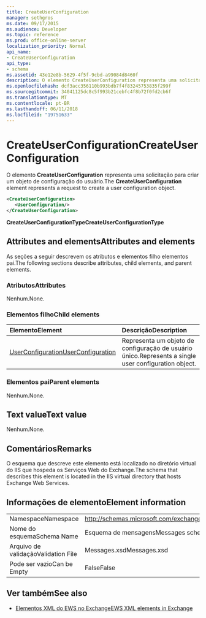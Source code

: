 ```yaml
---
title: CreateUserConfiguration
manager: sethgros
ms.date: 09/17/2015
ms.audience: Developer
ms.topic: reference
ms.prod: office-online-server
localization_priority: Normal
api_name:
- CreateUserConfiguration
api_type:
- schema
ms.assetid: 43e12e8b-5629-4f5f-9cbd-a99084d8460f
description: O elemento CreateUserConfiguration representa uma solicitação para criar um objeto de configuração do usuário.
ms.openlocfilehash: dcf3acc356110b993bdb7f4f83245753835f299f
ms.sourcegitcommit: 34041125dc8c5f993b21cebfc4f8b72f0fd2cb6f
ms.translationtype: MT
ms.contentlocale: pt-BR
ms.lasthandoff: 06/11/2018
ms.locfileid: "19751633"
---
```

# <a name="createuserconfiguration"></a><span data-ttu-id="97ef5-103">CreateUserConfiguration</span><span class="sxs-lookup"><span data-stu-id="97ef5-103">CreateUserConfiguration</span></span>

<span data-ttu-id="97ef5-104">O elemento **CreateUserConfiguration** representa uma solicitação para criar um objeto de configuração do usuário.</span><span class="sxs-lookup"><span data-stu-id="97ef5-104">The **CreateUserConfiguration** element represents a request to create a user configuration object.</span></span> 
  
```xml
<CreateUserConfiguration>
   <UserConfiguration/>
</CreateUserConfiguration>
```

 <span data-ttu-id="97ef5-105">**CreateUserConfigurationType**</span><span class="sxs-lookup"><span data-stu-id="97ef5-105">**CreateUserConfigurationType**</span></span>
## <a name="attributes-and-elements"></a><span data-ttu-id="97ef5-106">Attributes and elements</span><span class="sxs-lookup"><span data-stu-id="97ef5-106">Attributes and elements</span></span>

<span data-ttu-id="97ef5-107">As seções a seguir descrevem os atributos e elementos filho elementos pai.</span><span class="sxs-lookup"><span data-stu-id="97ef5-107">The following sections describe attributes, child elements, and parent elements.</span></span>
  
### <a name="attributes"></a><span data-ttu-id="97ef5-108">Atributos</span><span class="sxs-lookup"><span data-stu-id="97ef5-108">Attributes</span></span>

<span data-ttu-id="97ef5-109">Nenhum.</span><span class="sxs-lookup"><span data-stu-id="97ef5-109">None.</span></span>
  
### <a name="child-elements"></a><span data-ttu-id="97ef5-110">Elementos filho</span><span class="sxs-lookup"><span data-stu-id="97ef5-110">Child elements</span></span>

|<span data-ttu-id="97ef5-111">**Elemento**</span><span class="sxs-lookup"><span data-stu-id="97ef5-111">**Element**</span></span>|<span data-ttu-id="97ef5-112">**Descrição**</span><span class="sxs-lookup"><span data-stu-id="97ef5-112">**Description**</span></span>|
|:-----|:-----|
|[<span data-ttu-id="97ef5-113">UserConfiguration</span><span class="sxs-lookup"><span data-stu-id="97ef5-113">UserConfiguration</span></span>](userconfiguration.md) <br/> |<span data-ttu-id="97ef5-114">Representa um objeto de configuração de usuário único.</span><span class="sxs-lookup"><span data-stu-id="97ef5-114">Represents a single user configuration object.</span></span>  <br/> |
   
### <a name="parent-elements"></a><span data-ttu-id="97ef5-115">Elementos pai</span><span class="sxs-lookup"><span data-stu-id="97ef5-115">Parent elements</span></span>

<span data-ttu-id="97ef5-116">Nenhum.</span><span class="sxs-lookup"><span data-stu-id="97ef5-116">None.</span></span>
  
## <a name="text-value"></a><span data-ttu-id="97ef5-117">Text value</span><span class="sxs-lookup"><span data-stu-id="97ef5-117">Text value</span></span>

<span data-ttu-id="97ef5-118">Nenhum.</span><span class="sxs-lookup"><span data-stu-id="97ef5-118">None.</span></span>
  
## <a name="remarks"></a><span data-ttu-id="97ef5-119">Comentários</span><span class="sxs-lookup"><span data-stu-id="97ef5-119">Remarks</span></span>

<span data-ttu-id="97ef5-120">O esquema que descreve este elemento está localizado no diretório virtual do IIS que hospeda os Serviços Web do Exchange.</span><span class="sxs-lookup"><span data-stu-id="97ef5-120">The schema that describes this element is located in the IIS virtual directory that hosts Exchange Web Services.</span></span>
  
## <a name="element-information"></a><span data-ttu-id="97ef5-121">Informações de elemento</span><span class="sxs-lookup"><span data-stu-id="97ef5-121">Element information</span></span>

|||
|:-----|:-----|
|<span data-ttu-id="97ef5-122">Namespace</span><span class="sxs-lookup"><span data-stu-id="97ef5-122">Namespace</span></span>  <br/> |http://schemas.microsoft.com/exchange/services/2006/messages  <br/> |
|<span data-ttu-id="97ef5-123">Nome do esquema</span><span class="sxs-lookup"><span data-stu-id="97ef5-123">Schema Name</span></span>  <br/> |<span data-ttu-id="97ef5-124">Esquema de mensagens</span><span class="sxs-lookup"><span data-stu-id="97ef5-124">Messages schema</span></span>  <br/> |
|<span data-ttu-id="97ef5-125">Arquivo de validação</span><span class="sxs-lookup"><span data-stu-id="97ef5-125">Validation File</span></span>  <br/> |<span data-ttu-id="97ef5-126">Messages.xsd</span><span class="sxs-lookup"><span data-stu-id="97ef5-126">Messages.xsd</span></span>  <br/> |
|<span data-ttu-id="97ef5-127">Pode ser vazio</span><span class="sxs-lookup"><span data-stu-id="97ef5-127">Can be Empty</span></span>  <br/> |<span data-ttu-id="97ef5-128">False</span><span class="sxs-lookup"><span data-stu-id="97ef5-128">False</span></span>  <br/> |
   
## <a name="see-also"></a><span data-ttu-id="97ef5-129">Ver também</span><span class="sxs-lookup"><span data-stu-id="97ef5-129">See also</span></span>



- [<span data-ttu-id="97ef5-130">Elementos XML do EWS no Exchange</span><span class="sxs-lookup"><span data-stu-id="97ef5-130">EWS XML elements in Exchange</span></span>](ews-xml-elements-in-exchange.md)

